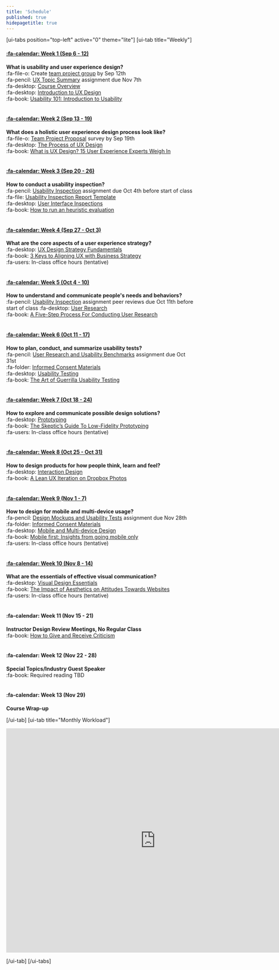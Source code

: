 ```yaml
---
title: 'Schedule'
published: true
hidepagetitle: true
---
```


[ui-tabs position="top-left" active="0" theme="lite"]
[ui-tab title="Weekly"]

#### [:fa-calendar: Week 1 (Sep 6 - 12)](/home/week-01)
**What is usability and user experience design?**  
:fa-file-o: Create [team project group](https://canvas.sfu.ca/courses/28233/users) by Sep 12th   
:fa-pencil: [UX Topic Summary](https://canvas.sfu.ca/courses/28233/assignments/175640) assignment due Nov 7th  
:fa-desktop: [Course Overview](https://swipe.to/4564q)  
:fa-desktop: [Introduction to UX Design](https://swipe.to/4767w)  
:fa-book: [Usability 101: Introduction to Usability](https://www.nngroup.com/articles/usability-101-introduction-to-usability/)  
<br>

#### [:fa-calendar: Week 2 (Sep 13 - 19)](/home/week-02)
**What does a holistic user experience design process look like?**  
:fa-file-o: [Team Project Proposal](https://canvas.sfu.ca/courses/28233/discussion_topics/533322) survey by Sep 19th  
:fa-desktop: [The Process of UX Design](https://swipe.to/5279w)  
:fa-book: [What is UX Design? 15 User Experience Experts Weigh In](https://www.usertesting.com/blog/2015/09/16/what-is-ux-design-15-user-experience-experts-weigh-in/)  
<br>

#### [:fa-calendar: Week 3 (Sep 20 - 26)](/home/week-03)
**How to conduct a usability inspection?**   
:fa-pencil: [Usability Inspection](https://canvas.sfu.ca/courses/28233/assignments/175638) assignment due Oct 4th before start of class  
:fa-file: [Usability Inspection Report Template](https://canvas.sfu.ca/files/4827270/download?download_frd=1)  
:fa-desktop: [User Interface Inspections](https://swipe.to/9759cb)  
:fa-book: [How to run an heuristic evaluation](http://uxmastery.com/how-to-run-an-heuristic-evaluation/)  
<br>

#### [:fa-calendar: Week 4 (Sep 27 - Oct 3)](/home/week-04)
**What are the core aspects of a user experience strategy?**   
:fa-desktop: [UX Design Strategy Fundamentals](https://www.swipe.to/6623w)  
:fa-book: [3 Keys to Aligning UX with Business Strategy](http://www.uxmatters.com/mt/archives/2012/09/3-keys-to-aligning-ux-with-business-strategy.php)  
:fa-users: In-class office hours (tentative)  
<br>

#### [:fa-calendar: Week 5 (Oct 4 - 10)](/home/week-05)
**How to understand and communicate people's needs and behaviors?**   
:fa-pencil: [Usability Inspection](https://canvas.sfu.ca/courses/28233/assignments/175638) assignment peer reviews due Oct 11th before start of class
:fa-desktop: [User Research](https://swipe.to/1380t)  
:fa-book: [A Five-Step Process For Conducting User Research](http://www.smashingmagazine.com/2013/09/5-step-process-conducting-user-research/)  
<br>

#### [:fa-calendar: Week 6 (Oct 11 - 17)](/home/week-06)
**How to plan, conduct, and summarize usability tests?**  
:fa-pencil: [User Research and Usability Benchmarks](https://canvas.sfu.ca/courses/28233/assignments/175639) assignment due Oct 31st  
:fa-folder: [Informed Consent Materials](https://canvas.sfu.ca/courses/28233/files/folder/Informed%20Consent)  
:fa-desktop: [Usability Testing](https://swipe.to/1316t)  
:fa-book: [The Art of Guerrilla Usability Testing](http://www.uxbooth.com/articles/the-art-of-guerrilla-usability-testing/)  
<br>

#### [:fa-calendar: Week 7 (Oct 18 - 24)](/home/week-07)
**How to explore and communicate possible design solutions?**  
:fa-desktop: [Prototyping](https://swipe.to/1444t)  
:fa-book: [The Skeptic’s Guide To Low-Fidelity Prototyping](https://www.smashingmagazine.com/2014/10/the-skeptics-guide-to-low-fidelity-prototyping/)  
:fa-users: In-class office hours (tentative)  
<br>

#### [:fa-calendar: Week 8 (Oct 25 - Oct 31)](/home/week-08)
**How to design products for how people think, learn and feel?**  
:fa-desktop: [Interaction Design](https://swipe.to/7103y)  
:fa-book: [A Lean UX Iteration on Dropbox Photos](https://medium.com/bridge-collection/a-lean-ux-iteration-on-dropbox-photos-edfa7b245c27#.fdtsczbnj)   
<br>

#### [:fa-calendar: Week 9 (Nov 1 - 7)](/home/week-09)
**How to design for mobile and multi-device usage?**  
:fa-pencil: [Design Mockups and Usability Tests](https://canvas.sfu.ca/courses/28233/assignments/175637) assignment due Nov 28th  
:fa-folder: [Informed Consent Materials](https://canvas.sfu.ca/courses/28233/files/folder/Informed%20Consent)  
:fa-desktop: [Mobile and Multi-device Design](https://swipe.to/1508t)   
:fa-book: [Mobile first: Insights from going mobile only](http://blog.invisionapp.com/mobile-first-mobile-only/)  
:fa-users: In-class office hours (tentative)  
<br>

#### [:fa-calendar: Week 10 (Nov 8 - 14)](/home/week-10)
**What are the essentials of effective visual communication?**   
:fa-desktop: [Visual Design Essentials](https://swipe.to/7359y)   
:fa-book: [The Impact of Aesthetics on Attitudes Towards Websites](http://www.usability.gov/get-involved/blog/2009/07/aesthetics-and-attitude.html)  
:fa-users: In-class office hours (tentative)  
<br>

#### :fa-calendar: Week 11 (Nov 15 - 21)
**Instructor Design Review Meetings, No Regular Class**  
:fa-book: [How to Give and Receive Criticism](http://scottberkun.com/essays/35-how-to-give-and-receive-criticism/)  
<br>

#### :fa-calendar: Week 12 (Nov 22 - 28)
**Special Topics/Industry Guest Speaker**  
:fa-book: Required reading TBD  
<br>

#### :fa-calendar: Week 13 (Nov 29)
**Course Wrap-up**

[/ui-tab]
[ui-tab title="Monthly Workload"]

<div class="calendar-container">
<iframe src="https://calendar.google.com/calendar/embed?showTitle=0&amp;showTabs=0&amp;showCalendars=0&amp;height=600&amp;wkst=1&amp;bgcolor=%23FFFFFF&amp;src=paulhibbitts.com_ccara2sgdb1v8l6juj8tuqqsdk%40group.calendar.google.com&amp;color=%235A6986&amp;ctz=America%2FVancouver" style="border-width:0" width="800" height="600" frameborder="0" scrolling="no"></iframe>
</div>

[/ui-tab]
[/ui-tabs]
